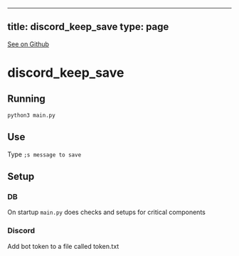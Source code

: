 
---
title: discord_keep_save
type: page
---

[See on Github](https://github.com/jakeroggenbuck/discord_keep_save/)

# discord_keep_save

## Running
`python3 main.py`

## Use
Type `;s message to save`

## Setup
### DB
On startup `main.py` does checks and setups for critical components

### Discord
Add bot token to a file called token.txt

